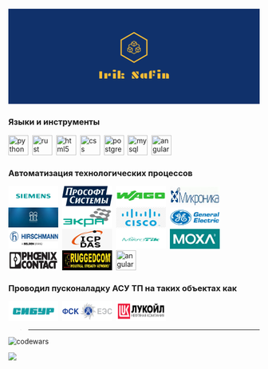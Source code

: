 ![logo](src/facebook_cover_photo_2.png)

### Языки и инструменты

<img src="https://cdn.jsdelivr.net/gh/devicons/devicon/icons/python/python-original.svg" title="python" width="40" height="40"/>&nbsp;
<img src="https://cdn.jsdelivr.net/gh/devicons/devicon/icons/rust/rust-plain.svg" title="rust" width="40" height="40"/>&nbsp;
<img src="https://cdn.jsdelivr.net/gh/devicons/devicon/icons/html5/html5-original.svg" title="html5" width="40" height="40" />&nbsp;
<img src="https://cdn.jsdelivr.net/gh/devicons/devicon/icons/css3/css3-original.svg" title="css" width="40" height="40"/>&nbsp;
<img src="https://cdn.jsdelivr.net/gh/devicons/devicon/icons/postgresql/postgresql-original.svg" title="postgresql" width="40" height="40"/>&nbsp;
<img src="https://cdn.jsdelivr.net/gh/devicons/devicon/icons/mysql/mysql-original.svg" title="mysql" width="40" height="40"/>&nbsp;
<img src="https://cdn.jsdelivr.net/gh/devicons/devicon/icons/angularjs/angularjs-original.svg" title="angular" width="40" height="40"/>&nbsp;

### Автоматизация технологических процессов

<img src="src/siemens_logo_icon_168830.svg" title="siemens"  width="100" height="40"/>&nbsp;
<img src="src/PS_logo_blue_2c_rus.webp" title="prosoft" type="image/webp" width="100" height="40"/>&nbsp;
<img src="src/wago.webp" title="prosoft" type="image/webp" width="100" height="40"/>&nbsp;
<img src="src/mikronika.webp" title="mikronika" type="image/webp" width="100" height="40"/>&nbsp;
<img src="src/iface.webp" title="iface" type="image/webp" width="100" height="40"/>&nbsp;
<img src="src/ekra.webp" title="ekra" type="image/webp" width="100" height="40"/>&nbsp;
<img src="src/cisco.webp" title="cisco" type="image/webp" width="100" height="40"/>&nbsp;
<img src="src/generalelectric.webp" title="ge" type="image/webp" width="100" height="40"/>&nbsp;
<img src="src/hirschman.webp" title="hirschman" type="image/webp" width="100" height="40"/>&nbsp;
<img src="src/icpdas.webp" title="icpdas" type="image/webp" width="100" height="40"/>&nbsp;
<img src="src/mikrotik.webp" title="mikrotik" type="image/webp" width="100" height="40"/>&nbsp;
<img src="src/moxa.webp" title="moxa" type="image/webp" width="100" height="40"/>&nbsp;
<img src="src/phoenixcontact.webp" title="phoenixcontact" type="image/webp" width="100" height="40"/>&nbsp;
<img src="src/ruggedcom.webp" title="ruggedcom" type="image/webp" width="100" height="40"/>&nbsp;
<img src="https://cdn.jsdelivr.net/gh/devicons/devicon/icons/putty/putty-plain.svg" title="angular" width="40" height="40"/>&nbsp;

### Проводил пусконаладку АСУ ТП на таких объектах как
<img src="src/sibur_logo.svg" title="sibur" width="100" height="40"/>&nbsp;
<img src="src/FSK_logo.svg" title="fsk" width="100" height="40"/>&nbsp;
<img src="src/LUK_OIL_Logo_kyr.svg.png" title="lukoil" width="100" height="40"/>&nbsp;

> ---
![codewars](https://www.codewars.com/users/IrikR/badges/large)

![](https://github-profile-summary-cards.vercel.app/api/cards/profile-details?username=IrikR&theme=solarized_dark)

